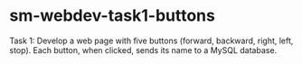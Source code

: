 # sm-webdev-task1-buttons
Task 1: Develop a web page with five buttons (forward, backward, right, left, stop). Each button, when clicked, sends its name to a MySQL database.
